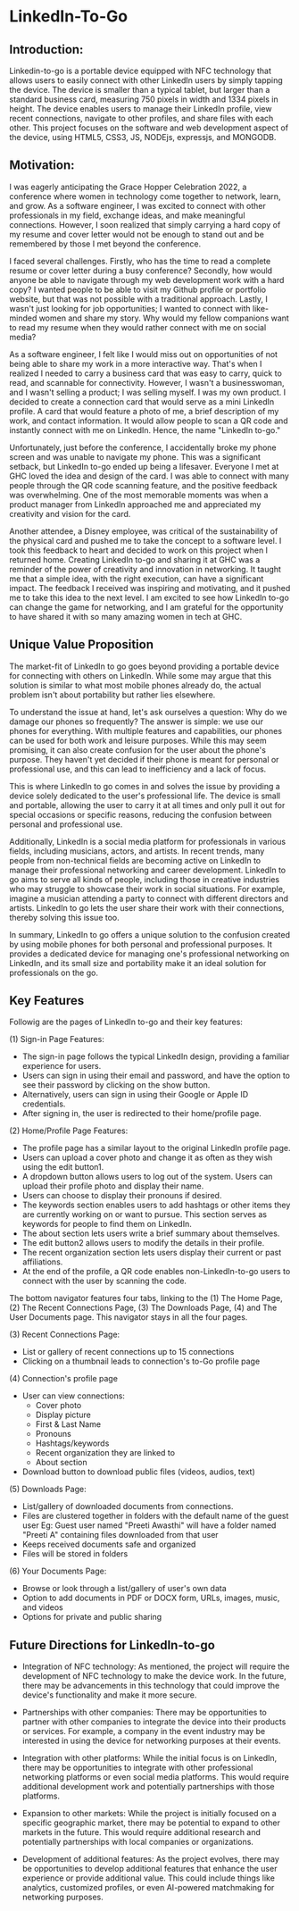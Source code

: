 # LinkedIn-To-Go

## Introduction: 
Linkedin-to-go is a portable device equipped with NFC technology that allows users to easily connect with other LinkedIn users by simply tapping the device. The device is smaller than a typical tablet, but larger than a standard business card, measuring 750 pixels in width and 1334 pixels in height. The device enables users to manage their LinkedIn profile, view recent connections, navigate to other profiles, and share files with each other. This project focuses on the software and web development aspect of the device, using HTML5, CSS3, JS, NODEjs, expressjs, and MONGODB. 

## Motivation: 

I was eagerly anticipating the Grace Hopper Celebration 2022, a conference where women in technology come together to network, learn, and grow. As a software engineer, I was excited to connect with other professionals in my field, exchange ideas, and make meaningful connections. However, I soon realized that simply carrying a hard copy of my resume and cover letter would not be enough to stand out and be remembered by those I met beyond the conference.

 I faced several challenges. 
Firstly, who has the time to read a complete resume or cover letter during a busy conference? 
Secondly, how would anyone be able to navigate through my web development work with a hard copy? I wanted people to be able to visit my Github profile or portfolio website, but that was not possible with a traditional approach.
 Lastly, I wasn't just looking for job opportunities; I wanted to connect with like-minded women and share my story. Why would my fellow companions want to read my resume when they would rather connect with me on social media? 

As a software engineer, I felt like I would miss out on opportunities of not being able to share my work in a more interactive way. That's when I realized I needed to carry a business card that was easy to carry, quick to read, and scannable for connectivity. However, I wasn't a businesswoman, and I wasn't selling a product; I was selling myself. I was my own product. I decided to create a connection card that would serve as a mini LinkedIn profile. A card that would feature a photo of me, a brief description of my work, and contact information. It would allow people to scan a QR code and instantly connect with me on LinkedIn. Hence, the name "LinkedIn to-go." 

Unfortunately, just before the conference, I accidentally broke my phone screen and was unable to navigate my phone. This was a significant setback, but LinkedIn to-go ended up being a lifesaver. Everyone I met at GHC loved the idea and design of the card. I was able to connect with many people through the QR code scanning feature, and the positive feedback was overwhelming. One of the most memorable moments was when a product manager from LinkedIn approached me and appreciated my creativity and vision for the card. 

Another attendee, a Disney employee, was critical of the sustainability of the physical card and pushed me to take the concept to a software level. I took this feedback to heart and decided to work on this project when I returned home. Creating LinkedIn to-go and sharing it at GHC was a reminder of the power of creativity and innovation in networking. It taught me that a simple idea, with the right execution, can have a significant impact. The feedback I received was inspiring and motivating, and it pushed me to take this idea to the next level. I am excited to see how LinkedIn to-go can change the game for networking, and I am grateful for the opportunity to have shared it with so many amazing women in tech at GHC.

## Unique Value Proposition

The market-fit of LinkedIn to go goes beyond providing a portable device for connecting with others on LinkedIn. While some may argue that this solution is similar to what most mobile phones already do, the actual problem isn't about portability but rather lies elsewhere.

To understand the issue at hand, let's ask ourselves a question: Why do we damage our phones so frequently? The answer is simple: we use our phones for everything. With multiple features and capabilities, our phones can be used for both work and leisure purposes. While this may seem promising, it can also create confusion for the user about the phone's purpose. They haven't yet decided if their phone is meant for personal or professional use, and this can lead to inefficiency and a lack of focus.

This is where LinkedIn to go comes in and solves the issue by providing a device solely dedicated to the user's professional life. The device is small and portable, allowing the user to carry it at all times and only pull it out for special occasions or specific reasons, reducing the confusion between personal and professional use.

Additionally, LinkedIn is a social media platform for professionals in various fields, including musicians, actors, and artists. In recent trends, many people from non-technical fields are becoming active on LinkedIn to manage their professional networking and career development. LinkedIn to go aims to serve all kinds of people, including those in creative industries who may struggle to showcase their work in social situations. For example, imagine a musician attending a party to connect with different directors and artists. LinkedIn to go lets the user share their work with their connections, thereby solving this issue too.

In summary, LinkedIn to go offers a unique solution to the confusion created by using mobile phones for both personal and professional purposes. It provides a dedicated device for managing one's professional networking on LinkedIn, and its small size and portability make it an ideal solution for professionals on the go.

## Key Features
Followig are the pages of LinkedIn to-go and their key features:

(1) Sign-in Page Features: 
* The sign-in page follows the typical LinkedIn design, providing a familiar experience for users. 
* Users can sign in using their email and password, and have the option to see their password by clicking on the show button. 
* Alternatively, users can sign in using their Google or Apple ID credentials.
* After signing in, the user is redirected to their home/profile page.

(2) Home/Profile Page Features: 
* The profile page has a similar layout to the original LinkedIn profile page. 
* Users can upload a cover photo and change it as often as they wish using the edit button1. 
* A dropdown button allows users to log out of the system. Users can upload their profile photo and display their name. 
* Users can choose to display their pronouns if desired. 
* The keywords section enables users to add hashtags or other items they are currently working on or want to pursue. This section serves as keywords for people to find them on LinkedIn. 
* The about section lets users write a brief summary about themselves. 
* The edit button2 allows users to modify the details in their profile. 
* The recent organization section lets users display their current or past affiliations.
* At the end of the profile, a QR code enables non-LinkedIn-to-go users to connect with the user by scanning the code. 

The bottom navigator features four tabs, linking to the 
(1) The Home Page,
(2) The Recent Connections Page, 
(3) The Downloads Page, 
(4) and The User Documents page.
This navigator stays in all the four pages.

(3) Recent Connections Page: 
* List or gallery of recent connections up to 15 connections 
* Clicking on a thumbnail leads to connection's to-Go profile page 

(4) Connection's profile page
* User can view connections: 
  * Cover photo
  * Display picture
  * First & Last Name 
  * Pronouns 
  * Hashtags/keywords
  * Recent organization they are linked to 
  * About section
* Download button to download public files (videos, audios, text) 

(5) Downloads Page: 
* List/gallery of downloaded documents from connections. 
* Files are clustered together in folders with the default name of the guest user Eg: Guest user named "Preeti Awasthi" will have a folder named "Preeti A" containing files downloaded from that user 
* Keeps received documents safe and organized 
* Files will be stored in folders 

(6) Your Documents Page: 
* Browse or look through a list/gallery of user's own data 
* Option to add documents in PDF or DOCX form, URLs, images, music, and videos
* Options for private and public sharing

 
## Future Directions for LinkedIn-to-go

* Integration of NFC technology: As mentioned, the project will require the development of NFC technology to make the device work. In the future, there may be advancements in this technology that could improve the device's functionality and make it more secure.

* Partnerships with other companies: There may be opportunities to partner with other companies to integrate the device into their products or services. For example, a company in the event industry may be interested in using the device for networking purposes at their events.

* Integration with other platforms: While the initial focus is on LinkedIn, there may be opportunities to integrate with other professional networking platforms or even social media platforms. This would require additional development work and potentially partnerships with those platforms.

* Expansion to other markets: While the project is initially focused on a specific geographic market, there may be potential to expand to other markets in the future. This would require additional research and potentially partnerships with local companies or organizations.

* Development of additional features: As the project evolves, there may be opportunities to develop additional features that enhance the user experience or provide additional value. This could include things like analytics, customized profiles, or even AI-powered matchmaking for networking purposes.


